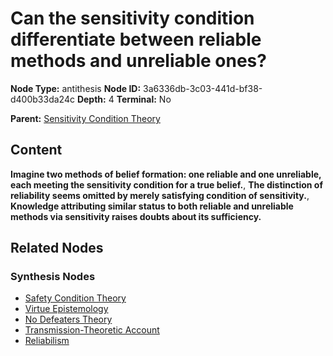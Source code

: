 # Can the sensitivity condition differentiate between reliable methods and unreliable ones?

**Node Type:** antithesis
**Node ID:** 3a6336db-3c03-441d-bf38-d400b33da24c
**Depth:** 4
**Terminal:** No

**Parent:** [Sensitivity Condition Theory](sensitivity-condition-theory-synthesis-a2802449-8a57-4a20-9f15-dee702b9ebd0.md)

## Content

**Imagine two methods of belief formation: one reliable and one unreliable, each meeting the sensitivity condition for a true belief.**, **The distinction of reliability seems omitted by merely satisfying condition of sensitivity.**, **Knowledge attributing similar status to both reliable and unreliable methods via sensitivity raises doubts about its sufficiency.**

## Related Nodes

### Synthesis Nodes

- [Safety Condition Theory](safety-condition-theory-synthesis-de6488d8-a050-49ed-bf2d-bb0ccad93df9.md)
- [Virtue Epistemology](virtue-epistemology-synthesis-0808c685-2dc9-4d7e-b59f-bb49f29562de.md)
- [No Defeaters Theory](no-defeaters-theory-synthesis-b3049e30-11f1-4c22-90e4-3944c438c493.md)
- [Transmission-Theoretic Account](transmission-theoretic-account-synthesis-e55616bf-d465-4a52-920d-a1c485f04aed.md)
- [Reliabilism](reliabilism-synthesis-fed57deb-83f3-4b0e-8a6d-dbb4ff046f6d.md)
